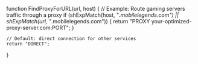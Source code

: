 function FindProxyForURL(url, host) {
    // Example: Route gaming servers traffic through a proxy
    if (shExpMatch(host, "*.mobilelegends.com") || shExpMatch(url, "*.mobilelegends.com")) {
        return "PROXY your-optimized-proxy-server.com:PORT";
    }
    
    // Default: direct connection for other services
    return "DIRECT";
}
